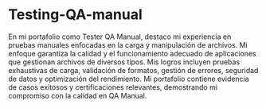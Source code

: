 # Testing-QA-manual
En mi portafolio como Tester QA Manual, destaco mi experiencia en pruebas manuales enfocadas en la carga y manipulación de archivos. Mi enfoque garantiza la calidad y el funcionamiento adecuado de aplicaciones que gestionan archivos de diversos tipos. Mis logros incluyen pruebas exhaustivas de carga, validación de formatos, gestión de errores, seguridad de datos y optimización del rendimiento. Mi portafolio contiene evidencia de casos exitosos y certificaciones relevantes, demostrando mi compromiso con la calidad en QA Manual.
